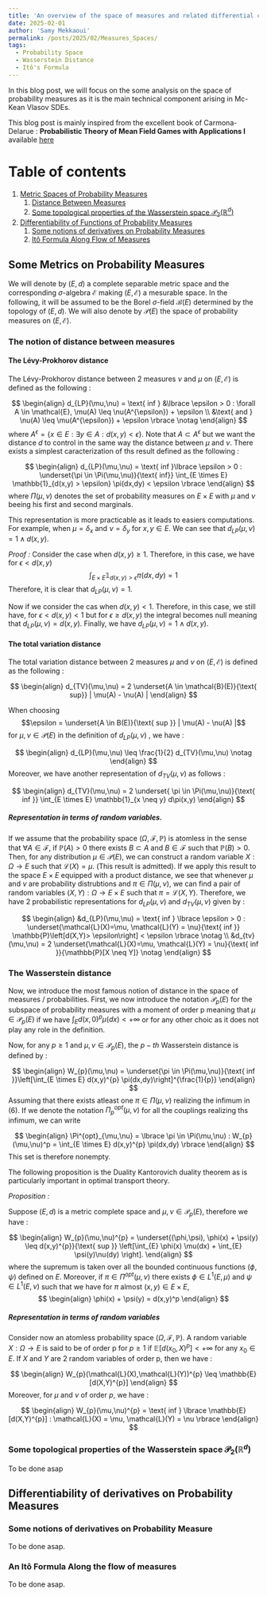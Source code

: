 ```yaml
---
title: 'An overview of the space of measures and related differential calculus'
date: 2025-02-01
author: 'Samy Mekkaoui'
permalink: /posts/2025/02/Measures_Spaces/
tags:
  - Probability Space
  - Wasserstein Distance
  - Itô's Formula 
---
```



In this blog post, we will focus on the some analysis on the space of probability measures as it is the main technical component arising in Mc-Kean Vlasov SDEs.

This blog post is mainly inspired from the excellent book of Carmona-Delarue : **Probabilistic Theory of Mean Field Games with Applications I** available [here](https://link.springer.com/book/10.1007/978-3-319-58920-6)




# Table of contents
<!-- no toc -->
1. [Metric Spaces of Probability Measures](#whatIs)
    1. [Distance Between Measures](#Distance-MeasureSpaces)
    2. [Some topological properties of the Wasserstein space $\mathcal{P}_2(\mathbb{R}^d)$](#Topological-Properties)
2. [Differentiability of Functions of Probability Measures](#Differentiability)
    1. [Some notions of derivatives on Probability Measures](#Derivatives-Probability-Measures)
    2. [Itô Formula Along Flow of Measures](#Ito)

   
## Some Metrics on Probability Measures <a name="whatIs"></a>

We will denote by $(E,d)$ a complete separable metric space and the corresponding $\sigma$-algebra $\mathcal{E}$ making $(E,\mathcal{E})$ a mesurable space. In the following, it will be assumed to be the Borel $\sigma$-field $\mathcal{B}(E)$ determined by the topology of $(E,d)$. We will also denote by $\mathcal{P}(E)$ the space of probability measures on $(E,\mathcal{E})$.
### The notion of distance between measures  <a name="Distance-MeasureSpaces"></a>



#### The Lévy-Prokhorov distance

The Lévy-Prokhorov distance between 2 measures $\nu$ and $\mu$ on $(E,\mathcal{E})$ is defined as the following :

$$
\begin{align}
d_{LP}(\mu,\nu) = \text{ inf } &\lbrace \epsilon >  0 :  \forall A \in \mathcal{E}, \mu(A) \leq \nu(A^{\epsilon}) + \epsilon   \\ 
 &\text{ and } \nu(A) \leq \mu(A^{\epsilon}) + \epsilon \rbrace  \notag 
 \end{align}
$$
where $A^{\epsilon} = \lbrace x  \in E : \exists y \in A : d(x,y) < \epsilon \rbrace$. Note that $A \subset A^{\epsilon}$ but we want the distance $d$ to control in the same way the distance between $\mu$ and $\nu$.
There exists a simplest caracterization of ths result defined as the following :

$$
\begin{align}
d_{LP}(\mu,\nu) = \text{ inf }\lbrace \epsilon > 0 : \underset{\pi \in \Pi(\mu,\nu)}{\text{ inf}} \int_{E \times E} \mathbb{1}_{d(x,y) > \epsilon} \pi(dx,dy) < \epsilon \rbrace 
\end{align}
$$
where $\Pi(\mu,\nu)$ denotes the set of probability measures on $E \times E$ with $\mu$ and $\nu$ beeing his first and second marginals.

This representation is more practicable as it leads to easiers computations. For example, when $\mu = \delta_{x}$ and $\nu = \delta_{y}$ for $x,y \in E$. We can see that $d_{LP}(\mu,\nu) = 1 \wedge d(x,y)$.


$\textit{Proof : }$
Consider the case when $d(x,y) \geq 1$. Therefore, in this case, we have for $\epsilon < d(x,y)$ $$\int_{E \times E} \mathbb{1}_{d(x,y) > \epsilon} \pi(dx,dy) = 1$$
Therefore, it is clear that $d_{LP}(\mu,\nu) = 1$.

Now if we consider the cas when $d(x,y) < 1$. Therefore, in this case, we still have, for $\epsilon < d(x,y) < 1$ but for $\epsilon \geq d(x,y)$ the integral becomes null meaning that $d_{LP}(\mu,\nu) = d(x,y)$. Finally, we have $d_{LP}(\mu,\nu) = 1 \wedge d(x,y)$.


#### The total variation distance 

The total variation distance between 2 measures $\mu$ and $\nu$ on $(E,\mathcal{E})$ is defined as the following : 

$$
\begin{align}
d_{TV}(\mu,\nu) = 2 \underset{A \in \mathcal{B}(E)}{\text{ sup}} | \mu(A) - \nu(A) |
\end{align}
$$

When choosing $$\epsilon = \underset{A \in B(E)}{\text{ sup }} | \mu(A) - \nu(A) |$$ 
for $\mu,\nu \in \mathcal{P}(E)$ in the definition of $d_{LP}(\mu,\nu)$ , we have : 

$$
\begin{align}
d_{LP}(\mu,\nu) \leq \frac{1}{2} d_{TV}(\mu,\nu) \notag 
\end{align}
$$
Moreover, we have another representation of $d_{TV}(\mu,\nu)$ as follows :

$$
\begin{align}
d_{TV}(\mu,\nu) = 2 \underset{ \pi \in \Pi(\mu,\nu)}{\text{ inf }} \int_{E \times E} \mathbb{1}_{x \neq y} d\pi(x,y)
\end{align}
$$

##### Representation in terms of random variables.

If we assume that the probability space ($\Omega,\mathcal{F},\mathbb{P})$ is atomless in the sense that $\forall A \in \mathcal{F}$, if $\mathbb{P}(A) > 0$ there exists $B \subset A$ and $B \in \mathcal{F}$  such that $\mathbb{P}(B) > 0$. Then, for any distribution $\mu \in \mathcal{P}(E)$, we can construct a random variable $X : \Omega \to E$ such that $\mathcal{L}(X) = \mu$. (This result is admitted). If we apply this result to the space $E \times E$ equipped with a product distance, we see  that whenever $\mu$ and $\nu$ are probability distrubtions and $\pi \in \Pi(\mu,\nu)$, we can find a pair of random variables $(X,Y) : \Omega \to E \times  E$ such that $\pi=\mathcal{L}(X,Y)$. Therefore, we have  2 probabilistic representations for $d_{LP}(\mu,\nu)$ and $d_{TV}(\mu,\nu)$ given by :


$$
\begin{align}
&d_{LP}(\mu,\nu) = \text{ inf } \lbrace \epsilon > 0 : \underset{\mathcal{L}(X)=\mu, \mathcal{L}(Y) = \nu}{\text{ inf }} \mathbb{P}\left[d(X,Y)> \epsilon\right] < \epsilon \rbrace \notag \\
&d_{tv}(\mu,\nu) =  2  \underset{\mathcal{L}(X)=\mu, \mathcal{L}(Y) = \nu}{\text{ inf }}{\mathbb{P}[X \neq Y]} \notag 
\end{align}
$$


### The Wasserstein distance 

Now, we introduce the most famous notion of distance in the space of measures / probabilities. First, we now introduce the notation $\mathcal{P}_{p}(E)$ for the subspace of probability measures with a moment of order p meaning that $\mu \in \mathcal{P}_{p}(E)$ if we have $\int_{E} d(x,0)^{p} \mu(dx) < + \infty$ or for any other choic as it does not play any role in the definition.

Now, for any $p \geq 1$ and $\mu,\nu \in \mathcal{P}_p(E)$, the $p-th$ Wasserstein distance is defined by :

$$
\begin{align}
W_{p}(\mu,\nu) = \underset{\pi \in \Pi(\mu,\nu)}{\text{ inf }}\left[\int_{E \times E} d(x,y)^{p} \pi(dx,dy)\right]^{\frac{1}{p}}
\end{align}
$$
Assuming that there exists atleast one  $\pi \in \Pi(\mu,\nu)$ realizing the infimum in (6). If we denote the notation  $\Pi_p^{opt}(\mu,\nu)$ for all the couplings realizing ths infimum, we can write

$$
\begin{align}
\Pi^{opt}_{\mu,\nu} = \lbrace \pi \in \Pi(\mu,\nu) : W_{p}(\mu,\nu)^p = \int_{E \times E} d(x,y)^{p} \pi(dx,dy) \rbrace
\end{align}
$$
This set is therefore nonempty.


The following proposition is the Duality Kantorovich duality theorem as is particularly important in optimal transport theory.



$\textit{Proposition : }$

Suppose $(E,d)$ is a metric complete space and $\mu,\nu \in \mathcal{P}_{p}(E)$, therefore we have :

$$
\begin{align}
W_{p}(\mu,\nu)^{p} = \underset{(\phi,\psi), \phi(x) + \psi(y) \leq d(x,y)^{p}}{\text{ sup }} \left[\int_{E} \phi(x) \mu(dx) + \int_{E} \psi(y)\nu(dy) \right].
\end{align}
$$
where the supremum is taken over all the bounded continuous functions $(\phi,\psi)$ defined on $E$. Moreover, if $\pi \in \Pi^{opt}(\mu,\nu)$ there exists $\phi \in L^1(E,\mu)$ and $\psi \in L^1(E,\nu)$ such that we have for $\pi$ almost $(x,y) \in E \times E$,
$$
\begin{align}
\phi(x) + \psi(y) = d(x,y)^p
\end{align}
$$

##### Representation in terms of random variables

Consider now an atomless probability space $(\Omega,\mathcal{F},\mathbb{P})$. A random variable $X : \Omega \to E$ is said to be of order p for $p \geq 1$ if $\mathbb{E}[d(x_0,X)^{p}] < + \infty$ for any $x_0 \in E$. If $X$ and $Y$ are 2 random variables of order p, then we have :

$$
\begin{align}
W_{p}(\mathcal{L}(X),\mathcal{L}(Y))^{p} \leq \mathbb{E}[d(X,Y)^{p}]
\end{align}
$$
Moreover, for $\mu$ and $\nu$ of order $p$, we have :

$$
\begin{align}
W_{p}(\mu,\nu)^{p} = \text{ inf } \lbrace \mathbb{E}[d(X,Y)^{p}] : \mathcal{L}(X) = \mu, \mathcal{L}(Y) = \nu \rbrace
\end{align}
$$







### Some topological properties of the Wasserstein space $\mathcal{P}_2(\mathbb{R}^d)$ <a name="#Topological-Properties"></a>

To be done asap 

## Differentiability of derivatives on Probability Measures <a name="Differentiability"></a>

### Some notions of derivatives on Probability Measure <a name="Derivatives-Probability-Measures"></a>

To be done asap.

### An Itô Formula Along the flow of measures <a name="Ito"></a>

To be done asap.

